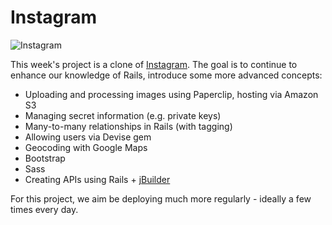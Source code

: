 Instagram
========

![Instagram](http://www.esato.com/gfx/news/img/facebook-buys-instagram_1334005838.jpg)

This week's project is a clone of [Instagram](http://instagram.com). The goal is to continue to enhance our knowledge of Rails, introduce some more advanced concepts:

* Uploading and processing images using Paperclip, hosting via Amazon S3
* Managing secret information (e.g. private keys)
* Many-to-many relationships in Rails (with tagging)
* Allowing users via Devise gem
* Geocoding with Google Maps
* Bootstrap
* Sass
* Creating APIs using Rails + [jBuilder](https://github.com/rails/jbuilder)


For this project, we aim be deploying much more regularly - ideally a few times every day.